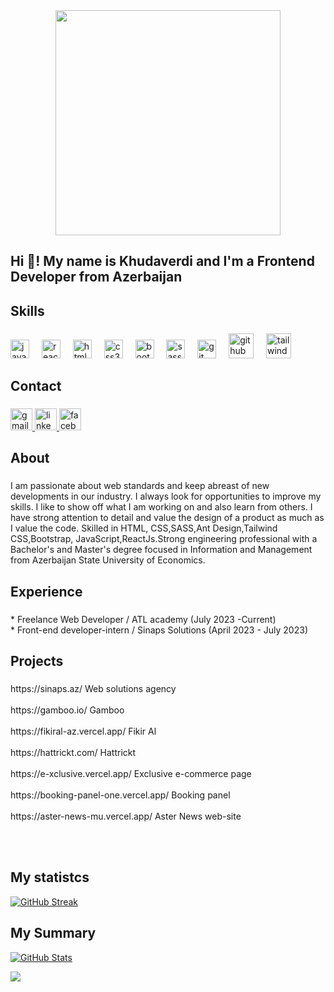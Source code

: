 <div align="center">
<img height="360" src="https://miro.medium.com/v2/resize:fit:679/1*zVnWJtyGOX_kUIDm6ccCfQ.gif" />

</div>

###

<h2 align="left">Hi 👋! My name is Khudaverdi  and I'm a  Frontend Developer from Azerbaijan</h2>

###

<h2 align="left">Skills</h2>

###

<div align="left">
  <img src="https://cdn.jsdelivr.net/gh/devicons/devicon/icons/javascript/javascript-original.svg" height="30" alt="javascript logo"  />
  <img width="12" />
  <img src="https://cdn.jsdelivr.net/gh/devicons/devicon/icons/react/react-original.svg" height="30" alt="react logo"  />
  <img width="12" />
  <img src="https://cdn.jsdelivr.net/gh/devicons/devicon/icons/html5/html5-original.svg" height="30" alt="html5 logo"  />
  <img width="12" />
  <img src="https://cdn.jsdelivr.net/gh/devicons/devicon/icons/css3/css3-original.svg" height="30" alt="css3 logo"  />
  <img width="12" />
  <img src="https://cdn.jsdelivr.net/gh/devicons/devicon/icons/bootstrap/bootstrap-original.svg" height="30" alt="bootstrap logo"  />
  <img width="12" />
  <img src="https://cdn.jsdelivr.net/gh/devicons/devicon/icons/sass/sass-original.svg" height="30" alt="sass logo"  />
  <img width="12" />
  <img src="https://cdn.jsdelivr.net/gh/devicons/devicon/icons/git/git-original.svg" height="30" alt="git logo"  />
  <img width="12" />
  <img src="https://skillicons.dev/icons?i=github" height="40" alt="github logo"  />
  <img width="12" />
 <img src="https://cdn.simpleicons.org/tailwindcss/06B6D4" height="40" alt="tailwindcss logo"  />
</div>

###

<h2 align="left">Contact</h2>

###

<div align="left">
  <a href="xudaverdi.sh@gmail.com" target="_blank">
    <img src="https://img.shields.io/static/v1?message=Gmail&logo=gmail&label=&color=D14836&logoColor=white&labelColor=&style=for-the-badge" height="35" alt="gmail logo"  />
  </a>
  <a href="www.linkedin.com/in/khudaverdi-shiralizade-4649a6215" target="_blank">
    <img src="https://img.shields.io/static/v1?message=LinkedIn&logo=linkedin&label=&color=0077B5&logoColor=white&labelColor=&style=for-the-badge" height="35" alt="linkedin logo"  />
  </a>
  <a href="https://www.facebook.com/Xudaverdi.Sh" target="_blank">
    <img src="https://img.shields.io/static/v1?message=Facebook&logo=facebook&label=&color=1877F2&logoColor=white&labelColor=&style=for-the-badge" height="35" alt="facebook logo"  />
  </a>
</div>

###

<h2 align="left">About</h2>

###

<p align="left">I am passionate about web standards and keep abreast of new developments in our industry. I always look for opportunities to improve my skills. I like to show off what I am working on and also learn from others. I have strong attention to detail and value the design of a product as much as I value the code. Skilled in HTML, CSS,SASS,Ant Design,Tailwind CSS,Bootstrap, JavaScript,ReactJs.Strong engineering professional with a Bachelor's and Master's degree focused in Information and Management from Azerbaijan State University of Economics.</p>

###

<h2 align="left">Experience</h2>

###

<p align="left">* Freelance Web Developer / ATL academy (July 2023 -Current)<br>* Front-end developer-intern / Sinaps Solutions
 (April 2023 - July 2023)</p>

###

<h2 align="left">Projects</h2>

###

<p align="left">https://sinaps.az/ Web solutions agency<br><br> https://gamboo.io/ Gamboo <br><br> https://fikiral-az.vercel.app/ Fikir Al <br><br> https://hattrickt.com/ Hattrickt <br><br>https://e-xclusive.vercel.app/ Exclusive e-commerce page<br><br>https://booking-panel-one.vercel.app/ Booking panel<br><br>https://aster-news-mu.vercel.app/ Aster News web-site</p><br><br>

<h2 align="left">My statistcs</h2>

[![GitHub Streak](https://streak-stats.demolab.com?user=Khudaverdi27&theme=yeblu)](https://git.io/streak-stats)

<h2 align="left">My Summary</h2>

[![GitHub Stats](https://github-readme-stats.vercel.app/api?username=Khudaverdi27&show_icons=true&count_private=true&hide=prs&theme=algolia)](https://github.com/Khudaverdi27/github-readme-stats)


<a href="https://visitcount.itsvg.in">
  <img src="https://visitcount.itsvg.in/api?id=Khudaverdi27&label=Profile%20Views&pretty=false" />
</a>


